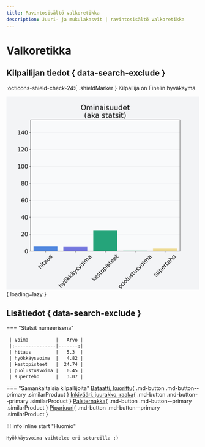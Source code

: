```yaml
---
title: Ravintosisältö valkoretikka
description: Juuri- ja mukulakasvit | ravintosisältö valkoretikka
---
```


# Valkoretikka


## Kilpailijan tiedot { data-search-exclude }

:octicons-shield-check-24:{ .shieldMarker } Kilpailija on Finelin hyväksymä.

![Valkoretikka](./images/valkoretikka.png){ loading=lazy }

## Lisätiedot { data-search-exclude }
=== "Statsit numeerisena"

     | Voima          |   Arvo |
     |:---------------|-------:|
     | hitaus         |   5.3  |
     | hyökkäysvoima  |   4.82 |
     | kestopisteet   |  24.74 |
     | puolustusvoima |   0.45 |
     | superteho      |   3.07 |

=== "Samankaltaisia kilpailijoita"
    [Bataatti, kuorittu](/bataatti-kuorittu){ .md-button .md-button--primary .similarProduct }
    [Inkivääri, juurakko, raaka](/inkivaari-juurakko-raaka){ .md-button .md-button--primary .similarProduct }
    [Palsternakka](/palsternakka){ .md-button .md-button--primary .similarProduct }
    [Piparjuuri](/piparjuuri){ .md-button .md-button--primary .similarProduct }

!!! info inline start "Huomio"

    Hyökkäysvoima vaihtelee eri sotureilla :)
